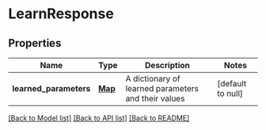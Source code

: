 # LearnResponse
## Properties

| Name | Type | Description | Notes |
|------------ | ------------- | ------------- | -------------|
| **learned\_parameters** | [**Map**](AnyType.md) | A dictionary of learned parameters and their values | [default to null] |

[[Back to Model list]](../README.md#documentation-for-models) [[Back to API list]](../README.md#documentation-for-api-endpoints) [[Back to README]](../README.md)

